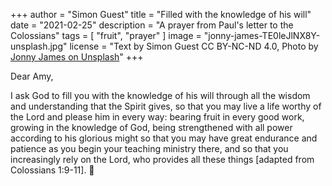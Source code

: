+++
author = "Simon Guest"
title = "Filled with the knowledge of his will"
date = "2021-02-25"
description = "A prayer from Paul's letter to the Colossians"
tags = [ "fruit", "prayer" ]
image = "jonny-james-TE0leJlNX8Y-unsplash.jpg"
license = "Text by Simon Guest CC BY-NC-ND 4.0, Photo by [Jonny James on Unsplash](https://unsplash.com/photos/TE0leJlNX8Y)"
+++

Dear Amy,

I ask God to fill you with the knowledge of his will through all the wisdom and understanding that the Spirit gives, so that you may live a life worthy of the Lord and please him in every way: bearing fruit in every good work, growing in the knowledge of God, being strengthened with all power according to his glorious might so that you may have great endurance and patience as you begin your teaching ministry there, and so that you increasingly rely on the Lord, who provides all these things [adapted from Colossians 1:9-11].
🙏
